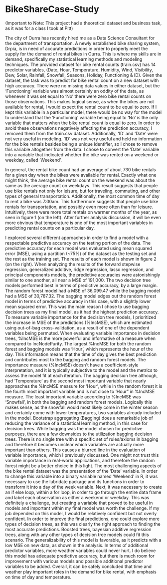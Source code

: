# BikeShareCase-Study
(Important to Note: This project had a theoretical dataset and business task, as it was for a class I took at Pitt)

The city of Ourra has recently hired me as a Data Science Consultant for the department 
of transportation. A newly established bike sharing system, Drpia, is in need of accurate 
predictions in order to properly meet the supply for the demand of rental bikes in Ourra. This is 
where my skills are in demand, specifically my statistical learning methods and modeling 
techniques. The provided dataset for bike rental counts (train.csv) has 14 predictor variables,
(Date, Hour, Temperature, Humidity, Wind, Visibility, Dew, Solar, Rainfall, Snowfall, Seasons, 
Holiday, Functioning & ID). Given the dataset, the task was to predict for bike rental count on a new 
dataset with high accuracy. There were no missing data values in either dataset, but the 
‘Functioning’ variable was almost certainly an oddity of the data, as whenever it was set equal to 
‘No’ there were zero bike rental counts on those observations. This makes logical sense, as when 
the bikes are not available for rental, I would expect the rental count to be equal to zero. If I kept 
this variable in a particular model, there would be no way for the model to understand that the 
‘Functioning’ variable being equal to ‘No’ is the only variable that matters when the bike rental 
count is equal to zero. In order to avoid these observations negatively affecting the prediction
accuracy, I removed them from the train.csv dataset. Additionally, ‘ID’ and ‘Date’ were not very 
useful in modeling. ‘ID’ was not very useful and held no information for the bike rentals besides 
being a unique identifier, so I chose to remove this variable altogether from the data. I chose to 
convert the ‘Date’ variable into a variable that indicated whether the bike was rented on a 
weekend or weekday, called ‘Weekend’.

In general, the rental bike count had an average of about 730 bike rentals for a given day 
when the bikes were available for rental. Exactly what one might think, the average bike rental 
count on the weekend was about the same as the average count on weekdays. This result 
suggests that people use bike rentals not only for leisure, but for traveling, 
commuting, and other types of general transportation. Additionally, the most 
common time of day to rent a bike was 7:00am. This furthermore suggests that 
people use bike rentals for transportation, and possibly even more often than for 
leisure. Intuitively, there were more total rentals on warmer months of the year, as 
seen in figure 1 (on the left). After further analysis discussion, it will be even more 
obvious that temperature is one of the most important variables in predicting rental 
counts on a particular day. 

I explored several different approaches in order to find a model with a 
respectable predictive accuracy on the testing portion of the data. The predictive 
accuracy for each model was evaluated using mean squared error (MSE), using a 
partition (~75%) of the dataset as the testing set and the rest as the training set.
The results of each model is shown in figure 2 (on the right). When analyzing the 
results of the forward stepwise regression, generalized additive, ridge regression, 
lasso regression, and principal components models, the predictive accuracies were 
astonishingly similar to one another, all near a MSE of 191,000. The two decision 
tree models performed best in terms of predictive accuracy, by a large margin. The 
random forest model had a MSE of 36,099.47 while the bagging model had a MSE of 30,787.32. 
The bagging model edges out the random forest model in terms of predictive accuracy in this 
case, with a slightly lower mean squared error. This was the main reason I chose to use bagging 
decision trees as my final model, as it had the highest prediction accuracy.
To measure variable importance for the decision tree models, I prioritized the increase in 
MSE of the predictions (%IncMSE), which are estimated using out-of-bag cross-validation, as a 
result of one of the dependent variables being permuted. When evaluating variable importance in 
decision trees, %IncMSE is the more powerful and informative of a measure when compared to 
IncNodePurity. The largest %IncMSE for both the random forest and bagging models was 
‘Hour’, which represents the hour of the day. This information means that the time of day gives 
the best prediction and contributes most to the bagging and random forest models. The 
importance measure (%IncMSE) doesn't have a coefficient-style interpretation, and it is typically 
subjective to the model and the metrics to assess the model fit at each iteration. The bagging 
decision tree although, had ‘Temperature’ as the second most important variable that nearly 
approaches the %IncMSE measure for ‘Hour’, while in the random forest it is the fourth most 
important variable and is not close to ‘Hour” in %IncMSE measure. The least important variable
according to %IncMSE was ‘Snowfall’, in both the bagging and random forest models. Logically 
this makes sense, as the snowfall would most likely come in the winter season and certainly 
come with lower temperatures, two variables already included in the model.
Bootstrap aggregating (Bagging) does a remarkable job of reducing the variance of a 
statistical learning method, in this case for decision trees. While bagging was the model chosen 
for predictive purposes, there are a few downsides to the utilization bagging decision trees. There 
is no single tree with a specific set of rules/axioms in bagging and therefore it becomes unclear 
which variables are actually more important than others. This causes a blurred line in the 
evaluation of variable importance, which I previously discussed. One might not trust this 
variable importance in real-world applications, and therefore the random forest might be a better 
choice in this light.
The most challenging aspects of the bike rental dataset was the presentation of the ‘Date’ 
variable. In order to change this variable into a binary variable named ‘Weekend’ in R, it 
was necessary to use the lubridate package and its functions in order to transform it into a day of the 
week variable. Next, it was necessary to create an if else loop, within a for loop, in order to go 
through the entire data frame and label each observation as either a weekend or weekday. This 
was definitely a challenge, but creating a variable that proved to be useful in models and important 
within my final model was worth the challenge. If my job depended on this 
model, I would be relatively confident but not overly confident. In order to improve the final 
predictions, one could explore more types of decision trees, as this was clearly the right 
approach to finding the most accurate predictions. Boosted trees, bayesian 
additive regression trees, along with any other types of decision tree models could fit this scenario. 
The generalizability of this model is favorable, as it predicts with a low MSE on new data, as 
shown in the analysis. In terms of additional predictor variables, more weather variables could never hurt. 
I do believe this model has adequate predictive accuracy, but there is much room for improvement with 
various models and possible additional predictor variables to be added. Overall, it can be safely concluded 
that time and weather play important roles in the demand for bike rental, with emphasis on time of 
day and temperature.
